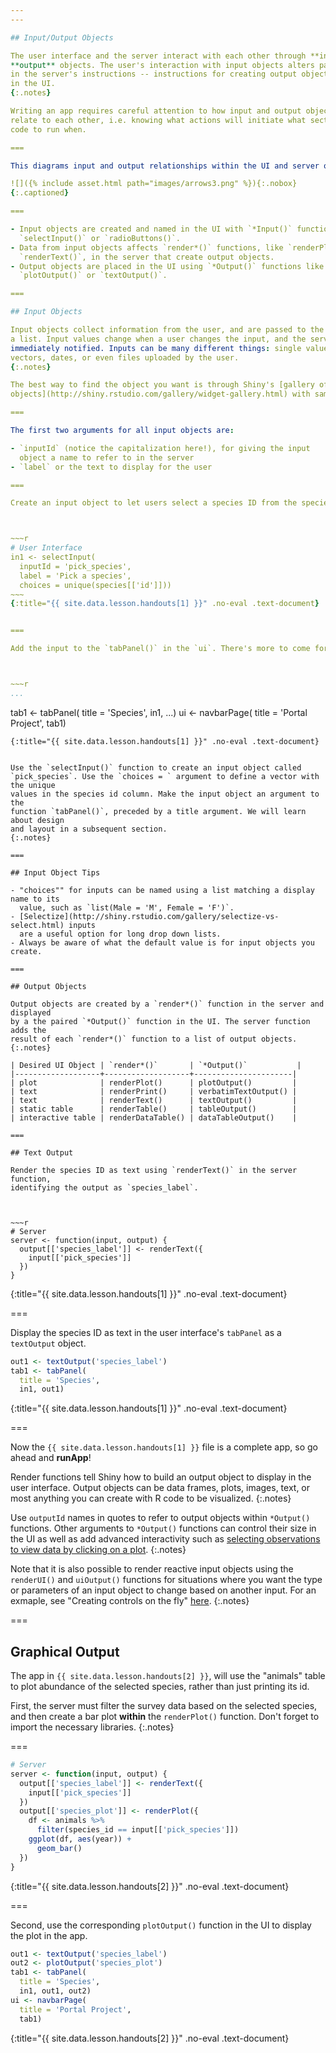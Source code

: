 ```yaml
---
---

## Input/Output Objects

The user interface and the server interact with each other through **input** and
**output** objects. The user's interaction with input objects alters parameters
in the server's instructions -- instructions for creating output objects shown
in the UI.
{:.notes}

Writing an app requires careful attention to how input and output objects
relate to each other, i.e. knowing what actions will initiate what sections of
code to run when.

===

This diagrams input and output relationships within the UI and server objects:

![]({% include asset.html path="images/arrows3.png" %}){:.nobox}
{:.captioned}

===

- Input objects are created and named in the UI with `*Input()` functions like
  `selectInput()` or `radioButtons()`.
- Data from input objects affects `render*()` functions, like `renderPlot()` or
  `renderText()`, in the server that create output objects.
- Output objects are placed in the UI using `*Output()` functions like
  `plotOutput()` or `textOutput()`.

===

## Input Objects

Input objects collect information from the user, and are passed to the server as
a list. Input values change when a user changes the input, and the server is
immediately notified. Inputs can be many different things: single values, text,
vectors, dates, or even files uploaded by the user.
{:.notes}

The best way to find the object you want is through Shiny's [gallery of input
objects](http://shiny.rstudio.com/gallery/widget-gallery.html) with sample code.

===

The first two arguments for all input objects are:

- `inputId` (notice the capitalization here!), for giving the input
  object a name to refer to in the server
- `label` or the text to display for the user

===

Create an input object to let users select a species ID from the species table.



~~~r
# User Interface
in1 <- selectInput(
  inputId = 'pick_species',
  label = 'Pick a species',
  choices = unique(species[['id']]))
~~~
{:title="{{ site.data.lesson.handouts[1] }}" .no-eval .text-document}


===

Add the input to the `tabPanel()` in the `ui`. There's more to come for that panel!



~~~r
...
```

tab1 <- tabPanel(
  title = 'Species',
  in1, ...)
ui <- navbarPage(
  title = 'Portal Project',
  tab1)
~~~
{:title="{{ site.data.lesson.handouts[1] }}" .no-eval .text-document}


Use the `selectInput()` function to create an input object called
`pick_species`. Use the `choices = ` argument to define a vector with the unique
values in the species id column. Make the input object an argument to the
function `tabPanel()`, preceded by a title argument. We will learn about design
and layout in a subsequent section.
{:.notes}

===

## Input Object Tips

- "choices"" for inputs can be named using a list matching a display name to its
  value, such as `list(Male = 'M', Female = 'F')`.
- [Selectize](http://shiny.rstudio.com/gallery/selectize-vs-select.html) inputs
  are a useful option for long drop down lists.
- Always be aware of what the default value is for input objects you create.

===

## Output Objects

Output objects are created by a `render*()` function in the server and displayed
by a the paired `*Output()` function in the UI. The server function adds the
result of each `render*()` function to a list of output objects.
{:.notes}

| Desired UI Object | `render*()`       | `*Output()`           |
|-------------------+-------------------+----------------------|
| plot              | renderPlot()      | plotOutput()         |
| text              | renderPrint()     | verbatimTextOutput() |
| text              | renderText()      | textOutput()         |
| static table      | renderTable()     | tableOutput()        |
| interactive table | renderDataTable() | dataTableOutput()    |

===

## Text Output

Render the species ID as text using `renderText()` in the server function,
identifying the output as `species_label`.



~~~r
# Server
server <- function(input, output) {
  output[['species_label']] <- renderText({
    input[['pick_species']]
  })
}
~~~
{:title="{{ site.data.lesson.handouts[1] }}" .no-eval .text-document}


===

Display the species ID as text in the user interface's `tabPanel` as a
`textOutput` object.



~~~r
out1 <- textOutput('species_label')
tab1 <- tabPanel(
  title = 'Species',
  in1, out1)
~~~
{:title="{{ site.data.lesson.handouts[1] }}" .no-eval .text-document}


===

Now the `{{ site.data.lesson.handouts[1] }}` file is a complete app, so go ahead and
**runApp**!

Render functions tell Shiny how to build an output object to display in the user
interface. Output objects can be data frames, plots, images, text, or most
anything you can create with R code to be visualized.
{:.notes}

Use `outputId` names in quotes to refer to output objects within `*Output()`
functions. Other arguments to `*Output()` functions can control their size in
the UI as well as add advanced interactivity such as [selecting observations to
view data by clicking on a
plot](http://shiny.rstudio.com/articles/selecting-rows-of-data.html).
{:.notes}

Note that it is also possible to render reactive input objects using the
`renderUI()` and `uiOutput()` functions for situations where you want the type
or parameters of an input object to change based on another input. For an
exmaple, see "Creating controls on the fly"
[here](http://shiny.rstudio.com/articles/dynamic-ui.html).
{:.notes}

===

## Graphical Output

The app in `{{ site.data.lesson.handouts[2] }}`, will use the "animals" table to plot
abundance of the selected species, rather than just printing its id.

First, the server must filter the survey data based on the selected species, and
then create a bar plot **within** the `renderPlot()` function. Don't forget to
import the necessary libraries.
{:.notes}

===



~~~r
# Server
server <- function(input, output) {
  output[['species_label']] <- renderText({
    input[['pick_species']]
  })
  output[['species_plot']] <- renderPlot({
    df <- animals %>%
      filter(species_id == input[['pick_species']])
    ggplot(df, aes(year)) +
      geom_bar()
  })
}
~~~
{:title="{{ site.data.lesson.handouts[2] }}" .no-eval .text-document}


===

Second, use the corresponding `plotOutput()` function in the UI to display the
plot in the app.



~~~r
out1 <- textOutput('species_label')
out2 <- plotOutput('species_plot')
tab1 <- tabPanel(
  title = 'Species',
  in1, out1, out2)
ui <- navbarPage(
  title = 'Portal Project',
  tab1)
~~~
{:title="{{ site.data.lesson.handouts[2] }}" .no-eval .text-document}

